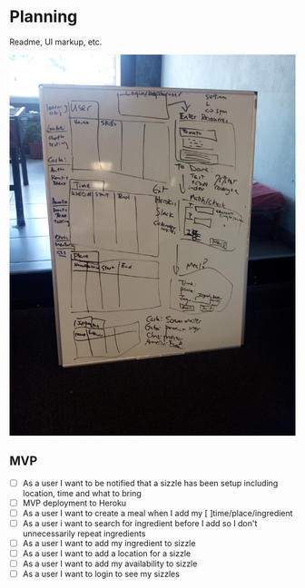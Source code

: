 # Planning
Readme, UI markup, etc.

![Wed initial discussion](https://github.com/SizzleDevelopers/planning/raw/master/assets/23aug2017-discussion.jpg)

## MVP
* [ ] As a user I want to be notified that a sizzle has been setup including location, time and what to bring
* [ ] MVP deployment to Heroku
* [ ] As a user I want to create a meal when I add my [ ]time/place/ingredient
* [ ] As a user i want to search for ingredient before I add so I don't unnecessarily repeat ingredients
* [ ] As a user I want to add my ingredient to sizzle
* [ ] As a user I want to add a location for a sizzle
* [ ] As a user I want to add my availability to sizzle
* [ ] As a user I want to login to see my sizzles

